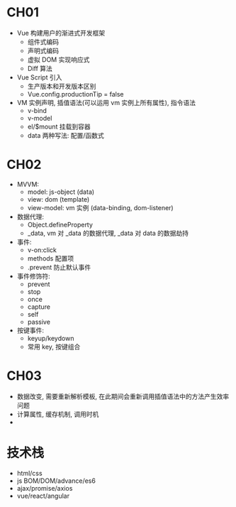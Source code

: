 # CH01
- Vue 构建用户的渐进式开发框架 
  - 组件式编码
  - 声明式编码
  - 虚拟 DOM 实现响应式
  - Diff 算法 
- Vue Script 引入 
  - 生产版本和开发版本区别 
  - Vue.config.productionTip = false
- VM 实例声明, 插值语法(可以运用 vm 实例上所有属性), 指令语法
  - v-bind 
  - v-model
  - el/$mount 挂载到容器
  - data 两种写法: 配置/函数式

# CH02
- MVVM:
  - model: js-object (data)
  - view: dom (template)
  - view-model: vm 实例 (data-binding, dom-listener)
- 数据代理: 
  - Object.defineProperty 
  - _data, vm 对 _data 的数据代理, _data 对 data 的数据劫持
- 事件:
  - v-on:click
  - methods 配置项
  - .prevent 防止默认事件
- 事件修饰符:
  - prevent
  - stop
  - once
  - capture
  - self
  - passive
- 按键事件: 
  - keyup/keydown
  - 常用 key, 按键组合

# CH03
- 数据改变, 需要重新解析模板, 在此期间会重新调用插值语法中的方法产生效率问题
- 计算属性, 缓存机制, 调用时机
- 

# 技术栈
- html/css
- js BOM/DOM/advance/es6
- ajax/promise/axios
- vue/react/angular

